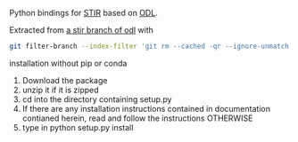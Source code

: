Python bindings for [STIR](http://stir.sourceforge.net/) based on [ODL](https://odlgroup.github.io/odl/).

Extracted from [a stir branch of odl](https://github.com/NikEfth/odl/tree/_stir_backend) with

```sh
git filter-branch --index-filter 'git rm --cached -qr --ignore-unmatch -- . && git reset -q $GIT_COMMIT -- test/tomo/backends/stir_setup_test.py odl/test/largescale/tomo/stir_slow_test.py odl/tomo/backends/stir_bindings.py odl/tomo/backends/stir_setup.py examples/tomo/stir_reconstruct.py examples/tomo/stir_project.py examples/tomo/data/stir/initial.hv examples/tomo/data/stir/initial.v examples/tomo/data/stir/small.hs examples/tomo/data/stir/small.s' --prune-empty -- --all
```

installation without pip or conda

1. Download the package
2. unzip it if it is zipped
3. cd into the directory containing setup.py
4. If there are any installation instructions contained in documentation contianed herein, read and follow the instructions OTHERWISE
5. type in python setup.py install
